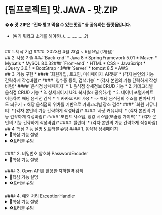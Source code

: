 # [팀프로젝트] 맛.JAVA - 맛.ZIP
#### �� 맛.ZIP은 “진짜 믿고 먹을 수 있는 맛집” 을 공유하는 플랫폼입니다.
* (여기 뭐라고 소개를 해야하냐.................?)
​
<br>
​
## 1. 제작 기간
#### `2023년 4월 28일 ~ 6월 9일 (1개월)`
​
<br>
​
## 2. 사용 기술
### `Back-end`
* Java 8
* Spring Framework 5.0.1
* Maven
* Mybatis
* MySQL 8.0.32
​
### `Front-end`
* HTML
* CSS
* JavaScript
* JQuery 3.6.4
* BootStrap 4.1
​
### `Server`
* tomcat 8.5
* AWS
​
<br>
​
## 3. 기능 구현
* #### `회원가입, 로그인, 마이페이지, AI챗봇`
  * (각자 본인의 기능 간략하게 작성바람)
​
* #### `영수증 등록, 검색기능`
  * (각자 본인의 기능 간략하게 작성바람)
​
* #### `음식점 상세페이지`
  * 1. 음식점 상세정보 CRUD 기능
  * 2. 카테고리별 음식점 CRUD 기능
  * 3. 상세페이지 URL 복사(for 공유하기)
  * 3. 네이버 포털사이트 이동하여 해당 음식점 검색
  * 4. 카카오 API 사용
  * -> 해당 음식점의 주소를 받아서 지도 띄우기 + 해당 음식점의 위치를 기반으로 카테고리별 장소 검색
​
* #### `회원 커뮤니티`
  * (각자 본인의 기능 간략하게 작성바람)
​
* #### `사장 커뮤니티`
  * (각자 본인의 기능 간략하게 작성바람)
​
* #### `포인트 시스템, 랭킹 시스템(또슐랭 가이드)`
  * (각자 본인의 기능 간략하게 작성바람)
​
* #### `캘린더`
  * (각자 본인의 기능 간략하게 작성바람)
​
<br>
​
## 4. 핵심 기능 설명 & 트러블 슈팅
#### 1. 음식점 상세페이지
<details>
  <summary>📌핵심 기능 설명</summary>
	
  ##### `1. 음식점 상세정보 CRUD 기능`
  *
  * (DataValidationService에 있는 로직을 통해 영수증 등록의 가능여부를 판단한 이후 PointSaveHistoryService 로직이 동작하여, 따로 유효성 검사 로직을 사용하지 않았음)
  * PointSaveHistoryService에서는 @Autowired로 PointSaveHistoryDAO를 주입해 메서드 호출.
  * PointSaveHistoryDAO에 주입된 mybatis의 SqlSessionTemplate을 이용해서 pointMapper.xml에 있는 쿼리문을 수행.
  * **‼결과‼** 영수증 등록 시 등록에 성공하면 포인트 적립. DB 테이블에 포인트 내역 저장.
  * [👉이미지로 전체 흐름 확인하기](https://user-images.githubusercontent.com/84839167/161678010-5aac77c5-1f72-4ae2-a74b-af5bed0deb9f.png)
​
  ##### `2. 카테고리별 음식점 CRUD 기능`
  * 기프티콘 교환 API를 사용하려 했으나 개인의 테스트 용도로 사용이 불가능하여, 네이버 SENS API를 이용해 원하는 상품 선택 시 해당 상품의 이미지를 MMS로 전송해주는 방법사용
    최대한 기존의 기프티콘 교환 방식과 비슷하게 구현.
  * 마이페이지에서 포인트 교환 페이지로 이동 -> 원하는 상품 선택 -> PointExchangeHistoryController에 Service 레이어 호출(세션에 저장된 user_id와 AJAX의 요청 data를 매개변수 전달)
  * Service 레이어에서 보유 포인트를 확인 후 상풍의 가격과 비교해서 보유 포인트가 적을 시 예외처리를 했습니다.
  * 보유 포인트를 확인 후 사용한 포인트를 DB에 저장하고, SENS API를 통해 MMS를 전송하게 됩니다.
  * @Transactional을 통해 예외 발생시 포인트 내역에 저장되기 전으로 롤백하도록 처리했습니다.(root-context에 Exception 설정을 추가해서 모든 예외 발생시 롤백되도록 설정했습니다)
  * **‼결과‼** 보유 포인트가 충분하고, 상품 교환에 성공 시 팝업창을 통해 결과를 알려주고, 회원의 핸드폰번호로 MMS가 전송되게 됩니다.  
  * [👉이미지로 전체 흐름 확인하기](https://user-images.githubusercontent.com/84839167/161677883-4e4976b7-81ee-480f-98e8-ba1563627b0b.png)
	
  ##### `3. 포인트 상세이력 관리`
  * 배민 우아한기술블로그 참고(https://techblog.woowahan.com/2587/) 도메인 로직을 참고해서 설계했습니다.
  * 적립을 할 때 Insert만 존재하는 도메인 모델로 구현하였습니다.
  * 포인트를 사용하고 남은 포인트의 유효기간이 만료되면, 만료된 포인트만 처리해야 하는데 단순한 Insert 모델에서는 처리가 어려워 상세 테이블을 추가하였습니다.
  * 포인트 적립 시 상세 테이블에도 적립 기록이 저장되며, 사용 시 저장된 적립 이력을 큐(Queue)를 이용해서 빠른 시간순으로 정렬된 적립 기록을 불러옵니다.
  * poll을 이용해 List에 저장된 포인트를 상품의 가격과 비교하여 다시 상세 테이블에 저장하고, 상품의 가격이 0원이 되면 종료되는 로직을 구현했습니다.
  * 유효기간만료 이벤트가 발생하면 테이블의 적립아이디를 기준으로 GROUP BY해서 남은 금액을 만료 처리 하면됩니다.
  * 이렇게 하면 기존의 update 로직보다 상세한 이력관리가 가능합니다.
</details>
<details>
  <summary>⚽트러블 슈팅</summary>
​
<br>
	
  ##### `1. 포인트 교환 예외발생 시 트랜잭션(transaction) 롤백 미작동`
  * 첫 번째 시도 : 아이디 중복 검사 클래스, 비밀번호 일치 검사 클래스를 addValidators() 메서드를 사용해 각각 바인딩 -> ⭕정상작동!  
  * 두 번째 시도 : 두 클래스를 하나의 클래스로 구현해도 될 것 같다는 생각에 JoinCkValidator클래스를 만들어 코드를 합친 후 바인딩할 객체가 하나이기 때문에 setValidator() 메서드로 변경 -> ❌비정상작동
    * 하고자 했던 바인딩을 통한 유효성 검사는 잘 되었지만, 잘 되던 데이터 형식 유효성 검사가 작동하지 않았다.
  * 세 번째 시도 : 객체가 하나이지만 혹시나 하는 마음에 addValidators() 메서드로 다시 변경 -> ⭕정상작동!
<details>
  <summary>👉코드확인</summary>
​
  <div markdown="1">    
​
  ```java
	  //첫 번째 코드 - 정상작동
	  @InitBinder
	  public void validator(WebDataBinder binder) {
		  binder.addValidators(IdDuplCkValidator);
	  	  binder.addValidators(passMctCkValidator);
	  }
	  
	  //두 번째 코드 - 비정상작동
	  @InitBinder
	  public void validator(WebDataBinder binder) {
		  binder.setValidator(joinCkValidator);
	  }
​
	  //세 번째 코드 - 정상작동
	  @InitBinder
	  public void validator(WebDataBinder binder) {
		  binder.addValidators(joinCkValidator);
	  }
  ```
  </div>
</details>
	
객체가 하나인데 setValidator() 메서드가 아닌 addValidators() 메서드를 사용했을 때 정상 작동하는 이유가 무엇일까?  
사실 정확한 이유는 찾지 못했지만, 아래 로그인 시 유효성 검사까지 완료해보니 짐작 가는 부분이 생겼다.  
	
  ##### `2. 로그인 시 유효성 검사 미작동`
  * 첫 번째 시도 : validator가 아닌 Model을 사용해서 아이디, 비밀번호가 존재하지 않으면 메시지를 전송하는 방식을 적용 -> ⭕정상작동!
  * 두 번째 시도 : 로그인도 validator를 적용해보고 싶다는 생각에 아이디, 비밀번호 존재 여부를 검사하는 클래스를 만든 후 회원가입과 똑같이 addValidators() 메서드 사용 -> ❌비정상작동
    * 회원가입 시에 필요한 MemberDto객체의 데이터 형식 검사를 진행하며 에러 발생
  * 세 번째 시도 : setValidator() 메서드로 변경 -> ⭕정상작동!
<details>
  <summary>👉코드확인</summary>
​
  <div markdown="1">    
​
  ```java
	  //첫 번째 코드 - 정상작동 (login메서드)
	  if(memberService.login(memberDto) != 1){
		  model.addAttribute("loginFailMsg", "아이디 또는 비밀번호가 올바르지 않습니다.");
		  return "/member/loginForm";
          }
	  
	  //두 번째 코드 - 비정상작동
	  @InitBinder
	  public void validator(WebDataBinder binder) {
		  binder.addValidators(LoginCkValidator);
	  }
	  
	  //세 번째 코드 - 정상작동
	  @InitBinder
	  public void validator(WebDataBinder binder) {
		  binder.setValidator(LoginCkValidator);
	  }
  ```
  </div>
</details>
​
<br>
	
로그인 시에는 데이터 형식을 검사하길 원하지 않았는데 두 번째 시도에선 데이터 형식을 검사하며 에러가 발생했다.  
문득 setValidator() 메서드가 아닌 addValidators() 메서드를 사용하고 있었다는 사실을 깨닫고, setValidator() 메서드로 수정해주었다.  
이 과정에서 회원가입 두 번째 시도와 같이 데이터 형식 검사를 하지 않는다는 것을 알아냈고,  힌트를 얻을 수 있었다.
​
위 두 경우를 보면 회원가입 유효성 검사에서는 addValidators()메서드를,  
로그인 유효성 검사에서는 setValidator()메서드를 사용해야 정상작동하는 것을 알 수 있다.  
회원가입도 검사할 객체가 하나인데 왜 addValidators() 메서드만 정상작동하는걸까?  
내가 찾은 답은 `'어노테이션을 통한 데이터 유효성 검사 또한 하나의 유효성 검사 객체(?)로 인식한다.'` 이다.  
​
`그렇다면?`  
회원가입에서는 ①데이터 형식 유효성 검사와 ②커스텀 유효성 검사 두 개가 이루어지니 **addValidators()메서드를**,  
로그인은 ①커스텀 유효성 검사만 하면 되니 **setValidator()메서드를** 사용하면 된다는 것이 내가 찾은 결론이다.  
또한 검증객체가 하나 이상일 땐 제약조건 어노테이션으로 정의한 데이터 형식 유효성 검사가 우선적으로 이루어진다는 것을 예상할 수 있다.
	
</details>
​
<br>
​
#### 2. 비밀번호 암호화 PasswordEncoder
<details>
  <summary>📌핵심 기능 설명</summary>
  
  ##### `1. 회원가입 시 비밀번호 암호화`
  * 먼저 PasswordEncoder을 주입 받기 위한 Spring Security 설정을 해주었고, Service에서 BCryptPasswordEncoder를 사용했다.
  * 회원가입 시 입력받은 비밀번호를 BCryptPasswordEncoder객체의 encode() 메서드로 암호화 해주었고, 
  * 암호화된 비밀번호를 다시 MemberDto에 넣어주며 회원가입을 완료했다.
  * [👉이미지로 전체 흐름 확인하기](https://user-images.githubusercontent.com/84839167/161939355-cac8c85a-0e30-429c-909a-fde92dd30b57.png)
  
  ##### `2. 로그인 시 비밀번호 비교`
  * 로그인 시 입력받은 비밀번호와 DB에 저장된 암호화된 비밀번호를 비교하여 일치하면 로그인에 성공하도록 로직을 짰다.
  * 두 값의 비교는 BCryptPasswordEncoder객체의 matches() 메서드를 사용했고, 입력받은 비밀번호와 DB에 저장된 비밀번호가 일치할 경우 입력받은 비밀번호의 값을 암호화된 비밀번호로 바꾸어 주며 로그인에 성공할 수 있었다.
  * [👉이미지로 전체 흐름 확인하기](https://user-images.githubusercontent.com/84839167/161939367-2daf8776-9865-45d0-94bf-3eb7ba5bf886.png)
​
  ##### `새로 알게된 점`
Spring Security는 같은 비밀번호로 회원가입을 해도 매번 다른 랜덤키를 부여한다.  
같은 문자열임에도 각기 다른 랜덤키를 어떻게 비교를 하는건지 궁금해서 더 알아보았다.  
	
BCryptPasswordEncoder는 **비밀번호의 단방향 암호화**를 지원하는 PasswordEncoder 인터페이스의 구현체이고,  
해시 함수를 사용하여 비밀번호를 암호화하고, **복호화를 할 수 없도록** 만들어졌다고 한다.  
​
때문에 비밀번호를 서로 비교할 땐 equals()가 아닌 matches()를 사용해야 하는데,
matches()는 내부적으로 입력받은 패스워드와 암호화된 패스워드가 서로 대칭되는지에 대한 알고리즘을 구현하고 있다고 한다.  
matches()는 보안을 위해 복호화 할 수 없는 비밀번호를 다룰 때 사용한다는 것을 알게되었다.
	
</details>
​
<br>
​
#### 3. Open API를 활용한 지하철역 검색
<details>
  <summary>📌핵심 기능 설명</summary>
​
  #### `1. URL연결해서 JSON 데이터 받아오기`
  * 먼저 서울 열린데이터광장에서 제공하는 URL로 JSON데이터를 받기 위해 URL객체를 생성해 주었다.
  * 생성된 URL객체에 서울 열린데이터광장에서 받은 고유 key를 넣고, 매개변수로 지하철역 명을 받아 URL을 호출시켰다.
  * 연결된 URL에서 받은 데이터는 openStream()메서드를 사용해 InputStreamReader에 문자스트림을 보냈고,
  * 문자스트림은 다시 BufferedReader를 사용해 문자열로 만들어 String 타입으로 result변수에 저장했다.
  
  #### `2. JSON 파싱하기`
  * 위에서 result변수에 저장된 값을 JSON객체로 변환하고 저장하기 위해 JSONObject클래스를 사용했다.
  * 그렇게 변환된 JSON객체에서 원하는 value 값을 얻어오기 위해 getJSONObject(), getJSONArray()메서드를 사용하였고, for문을 사용해 배열로 된 value값을 얻어와 String 타입의 lineNum변수에 구분자 #을 넣어 담아주었다.
  * 최종적으로 lineNum변수에 담긴 String객체를 return하여 지하철역 명을 검색하면 해당하는 노선을 반환하는 기능을 구현할 수 있었다.
  * [👉이미지로 전체 흐름 확인하기](https://user-images.githubusercontent.com/84839167/163132706-c953acb4-d510-494f-b4ba-ee7800bd46e9.png) [👉코드로 확인하기](https://github.com/jeejee1106/ToyProject-RunningGo/blob/0d1a247ff1ba952406353856e31afe61b39c8ceb/src/main/java/com/runninggo/toy/service/PlaceRecmndServiceImpl.java#L19)
​
</details>
<details>
  <summary>⚽트러블 슈팅</summary>
	
  ##### `1. 매개변수로 받은 지하철역 명(한글)이 깨져 올바른 데이터를 반환하지 않음`
  * 첫 번째 시도 : 지하철역 명을 URL에 바로 넣어 데이터 호출 -> ❌비정상작동
    * 'INFO-200	해당하는 데이터가 없습니다.' 라는 데이터를 반환
  * 두 번째 시도 : URLEncoder 객체를 사용해 한글 인코딩 후 데이터 호출 -> ⭕정상작동!
​
서울 열린데이터광장에서 제공한 샘플 URL을 통해 브라우저에서 호출했을 땐 올바른 데이터가 반환되었지만,  
매개변수로 받은 지하철역 명을 URL에 넣어 호출하니 원하는 대로 동작하지 않았다. (JSON데이터는 잘 받아왔기 때문에 URL문제라고 판단)  
찾아보니 URL은 운영체제마다 일부 문자를 인식하는 방식이 다르기 때문에 일부 문자는 규칙에 맞게 변환되어야 하고,  
한글은 인코딩을 통해 규칙에 맞게(ASCII코드를 16진수화한 결과를 두자리의 대문자로) 변환시켜야 한다는 것을 알게 되었다.  
```
String encodeSubwayName = URLEncoder.encode(subwayName, "UTF-8");
```
위 코드를 추가해 URL에 들어갈 지하철역 명을 인코딩해주었고, 원하는 JSON데이터를 불러올 수 있었다.
​
  ##### `2. API는 그냥 갖다쓰기만 하면 된다면서요?`
개발을 처음 접했을 때 부터 들었던 'API는 그냥 가져다 쓰기만 하면 된다.'라는 이야기...  
정말 제공해주는 코드만 복붙하면 끝나는 건줄 알았다. 그게 아니라면, 사용법이 자세하게 나와있는 줄 알았다.  
그러나 실제로 내가 할 수 있는 것은 key발급과 샘플코드를 브라우저에 입력해보는 것 뿐이었다.  
​
`이걸로 뭘 어쩌라고??`  
이틀간의 구글링을 통해 Open API 사용법을 익혔고, 여러 시행착오 끝에 기능을 구현할 수 있었다.  
덕분에 연결된 URL로부터 데이터 읽는 방법, 자바의 여러가지 입력 객체들, JSON을 파싱하는 방법 등에 대해서 공부할 수 있었고, 조금 헤매긴 했지만 부족한 점을 깨닫고 더욱 보완할 수 있는 계기가 되었다.
	
</details>
​
<br>
​
#### 4. 예외 처리 ExceptionHandler
<details>
  <summary>📌핵심 기능 설명</summary>
​
##### `1. 500 Internal Server Error 처리`
* 각 컨트롤러마다 예외처리 메서드를 만들어 처리할 수도 있지만 나는 클래스를 생성해서 전역으로 처리해주었다.
* 예외처리 클래스에는 @ControllerAdvice를, 예외를 받아 줄 메서드에는 @ExceptionHandler를 적용했다.
* @ExceptionHandler의 속성으로는 Exception.class를 지정해주어 모든 Exception을 처리할 수 있게 했다.
* 반환값으로 500 에러를 받아줄 view를 return시켰다.
* 이렇게 하면 예외 처리는 잘 되지만 HTTP 상태코드에서 200이 나오게 된다.
* 상태코드를 500으로 바꿔주기 위해 @ResponseStatus(value = HttpStatus.INTERNAL_SERVER_ERROR)를 적용해주었다.
* [👉이미지로 전체 흐름 확인하기](https://user-images.githubusercontent.com/84839167/163983221-646c2a95-e28e-48d1-a468-036ff3ee6cde.png)
​
##### `2. 404 Not Found  처리`
* 404에러는 서버에러가 아닌 클라이언트 에러이기 때문에 따로 처리를 해주었다.
* web.xml파일에 404 에러를 받기 위한 설정을 해주었고, 예외처리 클래스에도 따로 메서드를 만들어 @ExceptionHandler의 속성으로 NoHandlerFoundException.class를 지정해주었다.
* 반환값으로는 404 에러를 받아줄 view를 return시켰다.
* 마찬가지로 상태코드 200을 404로 바꿔주기 위해 @ResponseStatus(value = HttpStatus.NOT_FOUND)를 적용해주었다.
* [👉이미지로 전체 흐름 확인하기](https://user-images.githubusercontent.com/84839167/163983392-b969adfa-c5a8-438b-9ed5-5e088966f084.png)
​
</details>
<details>
  <summary>⚽트러블 슈팅</summary>
​
##### `1. @ExceptionHandler(Exception.class)로 처리되지 않는 404 Not Found`
* 첫 번째 시도 : 하나의 @ExceptionHandler로 모든 에러를 처리하고자 함 -> ❌비정상작동
    * 500에러는 return해준 jsp로 연결 되었지만, 404에러는 WAS의 기본 오류 페이지로 연결됨.
* 두 번째 시도 : 404에러 처리를 위해 설정 추가, 메서드 추가 생성 -> ⭕정상작동!
​
예외처리 클래스에서 모든 에러를 처리하기 위해 Exception.class를 받았지만 404에러는 WAS의 기본 오류 페이지로 연결되었다.  
공부해보니 요청은 받았으나 연결할 컨트롤러가 없기 때문에 컨트롤러 자체가 동작하지 않아 Exception이 발생하지 않았고, 이는 DispacherServlet이 처리해주어야 한다는 것을 알게되었다.  
​
해결방법으로는 throwExceptionIfNoHandlerFound라는 매개변수를 web.xml에 추가함으로써 DispatcherServlet을 커스터마이징 해주는 것이다.  
이는 요청에 대응되는 Handler를 찾지 못할 경우 예외를 발생시킨다는 의미라고 한다.  
이 때 발생하는 예외가 NoHandlerFoundException이기 때문에 @ExceptionHandler(NoHandlerFoundException.class)  
어노테이션과 속성을 적용한 메서드를 새로 만들어서 404에러 처리를 할 수 있었다.
​
[//]: # (##### `2. Exception의 분류`)
​
​
</details>
